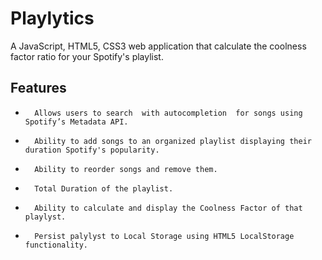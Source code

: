 Playlytics
=======
A JavaScript, HTML5, CSS3 web application that calculate the coolness factor ratio for your Spotify's playlist.

Features
--------

*       Allows users to search ­ with auto­completion ­ for songs using Spotify’s Metadata API.
*       Ability to add songs to an organized playlist displaying their duration Spotify's popularity.
*       Ability to reorder songs and remove them.
*       Total Duration of the playlist.
*       Ability to calculate and display the Coolness Factor of that playlyst.
*       Persist palylyst to Local Storage using HTML5 LocalStorage functionality.

